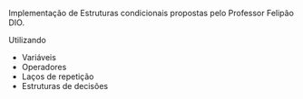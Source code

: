 Implementação de Estruturas condicionais propostas pelo Professor Felipão DIO.

Utilizando
- Variáveis
- Operadores
- Laços de repetição
- Estruturas de decisões
